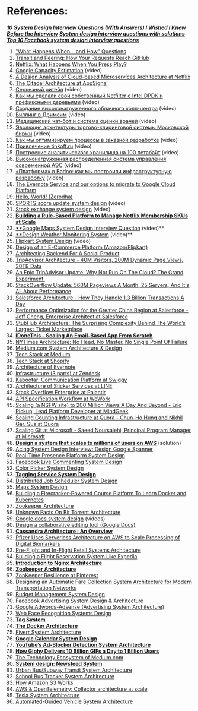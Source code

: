

# References:

_[**10 System Design Interview Questions (With Answers) I Wished I Knew Before the Interview**](https://levelup.gitconnected.com/10-system-design-interview-questions-with-answers-i-wished-i-knew-before-the-interview-31dcfc3cddef)_
[_**System design interview questions with solutions**_](https://github.com/donnemartin/system-design-primer#system-design-interview-questions-with-solutions)
_****[Top 10 Facebook system design interview questions](https://grokkingtechinterview.com/top-10-facebook-system-design-interview-questions-3c191b64c13b)****_

1. ["What Happens When... and How" Questions](https://www.glassdoor.com/Interview/What-happens-when-you-type-www-google-com-in-your-browser-QTN_56396.htm)
2. [Transit and Peering: How Your Requests Reach GitHub](https://githubengineering.com/transit-and-peering-how-your-requests-reach-github/)
3. [Netflix: What Happens When You Press Play?](http://highscalability.com/blog/2017/12/11/netflix-what-happens-when-you-press-play.html)
4. [Google Capacity Estimation](https://www.youtube.com/watch?v=modXC5IWTJI) (video)
5. [A Design Analysis of Cloud-based Microservices Architecture at Netflix](https://medium.com/swlh/a-design-analysis-of-cloud-based-microservices-architecture-at-netflix-98836b2da45f)
6. [The Citadel Architecture at AppSignal](https://blog.appsignal.com/2020/04/08/the-citadel-architecture-at-appsignal.html)
7. [Серьезный ритейл](https://www.youtube.com/watch?v=nzuUad_8Avc&list=PLH-XmS0lSi_wRIh4RJjnTGMKaTiQoaGTc&index=128) (video)
8. [Как мы сделали свой собственный Netfilter с Intel DPDK и префиксными деревьями](https://www.youtube.com/watch?v=seF8ovtFySg&list=PLH-XmS0lSi_wRIh4RJjnTGMKaTiQoaGTc&index=124) (video)
9. [Создание высоконагруженного облачного колл-центра](https://www.youtube.com/watch?v=kv4fSbFNAOo&list=PLH-XmS0lSi_wRIh4RJjnTGMKaTiQoaGTc&index=113) (video)
10. [Биллинг в Дримсим](https://www.youtube.com/watch?v=Nhl5Pw4NBpo&list=PLH-XmS0lSi_wRIh4RJjnTGMKaTiQoaGTc&index=80) (video)
11. [Медицинский чат-бот и система оценки врачей](https://www.youtube.com/watch?v=SYp-KXj1uYk&list=PLH-XmS0lSi_wRIh4RJjnTGMKaTiQoaGTc&index=78) (video)
12. [Эволюция архитектуры торгово-клиринговой системы Московской биржи](https://www.youtube.com/watch?v=Zv_OqjcOIes&list=PLH-XmS0lSi_wRIh4RJjnTGMKaTiQoaGTc&index=76) (video)
13. [Как мы оптимизируем процессы в заказной разработке](https://www.youtube.com/watch?v=kkRFMCCLULU&list=PLH-XmS0lSi_wRIh4RJjnTGMKaTiQoaGTc&index=75) (video)
14. [Привлечение tinkoff.ru](https://www.youtube.com/watch?v=fF5LIe34rwE&list=PLH-XmS0lSi_wRIh4RJjnTGMKaTiQoaGTc&index=73) (video)
15. [Построение аналитического хранилища на 100 петабайт](https://www.youtube.com/watch?v=OGUemSoefTU&list=PLH-XmS0lSi_wRIh4RJjnTGMKaTiQoaGTc&index=71) (video)
16. [Высоконагруженная распределенная система управления современной АЭС](https://www.youtube.com/watch?v=HEFS9a93QtI&list=PLH-XmS0lSi_wRIh4RJjnTGMKaTiQoaGTc&index=62) (video)
17. [«Платформа» в Badoo: как мы построили инфраструктурную разработку](https://www.youtube.com/watch?v=3xdnq9SfaGo&list=PLH-XmS0lSi_wRIh4RJjnTGMKaTiQoaGTc&index=13) (video)
18. [The Evernote Service and our options to migrate to Google Cloud Platform](https://evernote.com/blog/part-1-our-options-to-migrate/)
19. [Hello, World! (Zerodha)](https://zerodha.tech/blog/hello-world/)
20. [SPORTS score update system design](https://www.youtube.com/watch?v=exSwQtMxGd4&list=PLkQkbY7JNJuBoTemzQfjym0sqbOHt5fnV&index=2) (video)
24. [Stock exchange system design](https://www.youtube.com/watch?v=dUMWMZmMsVE&list=PLkQkbY7JNJuBoTemzQfjym0sqbOHt5fnV&index=27) (video)
26. **[Building a Rule-Based Platform to Manage Netflix Membership SKUs at Scale](https://netflixtechblog.com/building-a-rule-based-platform-to-manage-netflix-membership-skus-at-scale-e3c0f82aa7bc)**
27. [**Google Maps System Design Interview Question](https://www.youtube.com/watch?v=jk3yvVfNvds) (video)**
28. [**Design Weather Monitoring System](https://www.youtube.com/watch?v=sWNRuClDOo4&list=PLOAph0xkZvSuqy8yq_0D6NEABhmSTRYrN&index=12) (video)**
29. [Flipkart System Design](https://www.youtube.com/watch?v=EpASu_1dUdE) (video)
30. [Design of an E-Commerce Platform (Amazon/Flipkart)](https://medium.com/@junaidnz/design-of-an-e-commerce-platform-77d3ec1641f9)
31. [Architecting Backend For A Social Product](http://highscalability.com/blog/2015/7/22/architecting-backend-for-a-social-product.html)
32. [TripAdvisor Architecture - 40M Visitors, 200M Dynamic Page Views, 30TB Data](http://highscalability.com/blog/2011/6/27/tripadvisor-architecture-40m-visitors-200m-dynamic-page-view.html)
33. [An Epic TripAdvisor Update: Why Not Run On The Cloud? The Grand Experiment.](http://highscalability.com/blog/2012/10/2/an-epic-tripadvisor-update-why-not-run-on-the-cloud-the-gran.html)
34. [StackOverflow Update: 560M Pageviews A Month, 25 Servers, And It's All About Performance](http://highscalability.com/blog/2014/7/21/stackoverflow-update-560m-pageviews-a-month-25-servers-and-i.html)
35. [Salesforce Architecture - How They Handle 1.3 Billion Transactions A Day](http://highscalability.com/blog/2013/9/23/salesforce-architecture-how-they-handle-13-billion-transacti.html)
36. [Performance Optimization for the Greater China Region at Salesforce - Jeff Cheng, Enterprise Architect at Salesforce](https://www.salesforce.com/video/1757880/)
37. [StubHub Architecture: The Surprising Complexity Behind The World’s Largest Ticket Marketplace](http://highscalability.com/blog/2012/6/25/stubhub-architecture-the-surprising-complexity-behind-the-wo.html)
38. [**IDoneThis - Scaling An Email-Based App From Scratch**](http://highscalability.com/blog/2012/6/20/idonethis-scaling-an-email-based-app-from-scratch.html)
39. [NYTimes Architecture: No Head, No Master, No Single Point Of Failure](http://highscalability.com/blog/2014/1/13/nytimes-architecture-no-head-no-master-no-single-point-of-fa.html)
40. [Medium.com System Architecture & Design](https://jinlow.medium.com/medium-com-system-architecture-design-7d6ecaa8566f)
41. [Tech Stack at Medium](https://medium.engineering/the-stack-that-helped-medium-drive-2-6-millennia-of-reading-time-e56801f7c492)
42. [Tech Stack at Shopify](https://engineering.shopify.com/blogs/engineering/e-commerce-at-scale-inside-shopifys-tech-stack)
43. [Architecture of Evernote](https://evernote.com/blog/a-digest-of-evernotes-architecture/)
44. [Infrastructure (3 parts) at Zendesk](https://medium.com/zendesk-engineering/the-history-of-infrastructure-at-zendesk-part-3-foundation-team-forming-and-evolving-9859e40f5390)
45. [Kabootar: Communication Platform at Swiggy](https://bytes.swiggy.com/kabootar-swiggys-communication-platform-e5a43cc25629)
46. [Architecture of Sticker Services at LINE](https://www.slideshare.net/linecorp/architecture-sustaining-line-sticker-services)
47. [Stack Overflow Enterprise at Palantir](https://medium.com/@palantir/terraforming-stack-overflow-enterprise-in-aws-47ee431e6be7)
48. [API Specification Workflow at WeWork](https://engineering.wework.com/our-api-specification-workflow-9337448d6ee6)
49. [Scaling (a NSFW site) to 200 Million Views A Day And Beyond - Eric Pickup, Lead Platform Developer at MindGeek](https://www.youtube.com/watch?v=RlkCdM_f3p4)
50. [Scaling Counting Infrastructure at Quora - Chun-Ho Hung and Nikhil Gar, SEs at Quora](https://www.infoq.com/presentations/quora-analytics)
51. [Scaling Git at Microsoft - Saeed Noursalehi, Principal Program Manager at Microsoft](https://www.youtube.com/watch?v=g_MPGU_m01s)
52. **[Design a system that scales to millions of users on AWS](https://github.com/donnemartin/system-design-primer/blob/master/solutions/system_design/scaling_aws/README.md)** (solution)
53. [Acing System Design Interview: Design Google Spanner](https://interviewnoodle.com/google-spanner-design-487d854c3209)
54. [Real-Time Presence Platform System Design](https://medium.com/javarevisited/real-time-presence-platform-system-design-58a1cd19ad33)
55. [Facebook Live Commenting System Design](https://levelup.gitconnected.com/facebook-live-commenting-system-design-5c6fbbb88746)
56. [Color Picker System Design](https://experiencestack.co/color-picker-system-design-4ea40086e9a)
57. **[Tagging Service System Design](https://levelup.gitconnected.com/tagging-service-system-design-ee0081aa0086)**
58. [Distributed Job Scheduler System Design](https://experiencestack.co/distributed-job-scheduler-system-design-a3b61754eeab)
59. [Maps System Design](https://experiencestack.co/google-maps-system-design-84174a1e23de)
60. [Building a Firecracker-Powered Course Platform To Learn Docker and Kubernetes](https://iximiuz.com/en/posts/iximiuz-labs-story/?ref=architecturenotes.co)
61. [Zookeeper Architecture](https://jinlow.medium.com/zookeeper-architecture-62a43cac53ce)
62. [Unknown Facts On Bit Torrent Architecture](https://mittal26081999.medium.com/unknown-facts-on-bit-torrent-architecture-7333c356882)
63. [Google docs system design](https://www.youtube.com/playlist?list=PLkQkbY7JNJuAzL-6SEwRjBfZa2htjnT-Z) (videos)
64. [Design a collaborative editing tool (Google Docs)](https://medium.com/@junaidnz/design-a-collaborative-editing-tool-google-docs-3dcb1bcacf0b)
65. **[Cassandra Architecture : An Overview](https://medium.com/@rachit.agl02/cassandra-architecture-an-overview-23261ca13c59)**
66. [Pfizer Uses Serverless Architecture on AWS to Scale Processing of Digital Biomarkers](https://www.infoq.com/news/2023/07/pfizer-serverless-biomarkers/)
67. [Pre-Flight and In-Flight Retail Systems Architecture](https://jinlow.medium.com/pre-flight-and-in-flight-retail-systems-architecture-3e21e4481308)
68. [Building a Flight Reservation System Like Expedia](https://medium.com/@abhishekranjandev/building-a-flight-reservation-system-like-expedia-9df3874c9960)
69. **[Introduction to Nginx Architecture](https://medium.com/thedevproject/introduction-to-nginx-architecture-419f7ceb37bd)**
70. **[Zookeeper Architecture](https://jinlow.medium.com/zookeeper-architecture-62a43cac53ce)**
71. [ZooKeeper Resilience at Pinterest](https://medium.com/@Pinterest_Engineering/zookeeper-resilience-at-pinterest-adfd8acf2a6b)
72. [Designing an Automatic Fare Collection System Architecture for Modern Transportation Networks](https://jinlow.medium.com/designing-an-automatic-fare-collection-system-architecture-for-modern-transportation-networks-f18937a914b3)
73. [Budget Management System Design](https://jinlow.medium.com/budget-management-system-design-a07b7fa04ab7)
74. [Facebook Advertising System Design & Architecture](https://interviewnoodle.com/facebook-advertising-system-design-architecture-7eed10e68333)
75. [Google Adwords-Adsense (Advertising System Architecture)](https://jinlow.medium.com/google-adwords-adsense-advertising-system-architecture-13dc20946aae)
76. [Web Face Recognition Systems Design](https://jinlow.medium.com/web-face-recognition-systems-design-6795c3e983a1)
77. **[Tag System](https://experiencestack.co/tag-system-729b947b2f29)**
78. **[The Docker Architecture](https://medium.com/geekculture/the-docker-architecture-7f423a6c3b5c)**
79. [Fiverr System Architecture](https://medium.com/geekculture/fiverr-system-architecture-b4de36dacb57)
80. **[Google Calendar System Design](https://interviewnoodle.com/google-calendar-system-design-ec59331d5050)**
81. **[YouTube’s Ad-Blocker Detection System Architecture](https://interviewnoodle.com/youtubes-ad-blocker-detection-system-architecture-f454eb547aaf)**
82. **[How Giphy Delivers 10 Billion GIFs a Day to 1 Billion Users](https://newsletter.systemdesign.one/p/cdn-explained?utm_source=substack&publication_id=1511845&post_id=137627348&utm_medium=email&utm_content=share&utm_campaign=email-share&triggerShare=true&isFreemail=true&r=1vxw4z)**
83. [The Technology Ecosystem of Medium.com](https://jinlow.medium.com/the-technology-ecosystem-of-medium-com-acf3bbae4de7)
84. **[System design: Newsfeed System](https://medium.com/@sureshpodeti/system-design-newsfeed-system-da50486a8a9b)**
85. [Urban Bus/Subway Transit System Architecture](https://medium.com/thedevproject/urban-bus-subway-transit-system-architecture-c23e7522ed03)
86. [School Bus Tracker System Architecture](https://medium.com/@joudwawad/school-bus-tracker-system-architecture-6dd3307e3860)
87. [How Amazon S3 Works](https://newsletter.systemdesign.one/p/s3-architecture?utm_source=substack&publication_id=1511845&post_id=150109909&utm_medium=email&utm_content=share&utm_campaign=email-share&triggerShare=true&isFreemail=true&r=1vxw4z&triedRedirect=true)
88. [AWS & OpenTelemetry: Collector architecture at scale](https://sodkiewiczm.medium.com/aws-opentelemetry-collector-architecture-at-scale-24c13f231d90)
89. [Tesla System Architecture](https://medium.com/tech-x-humanity/tesla-system-architecture-b8f9ea2b03ca)
90. [Automated-Guided Vehicle System Architecture](https://jinlow.medium.com/automated-guided-vehicle-system-architecture-05be37432082)